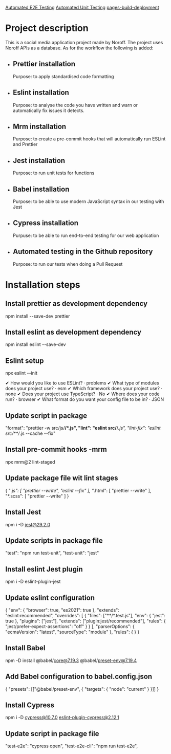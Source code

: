[Automated E2E Testing](https://github.com/AugustWahlberg/social-media-client/actions/workflows/e2e_test.yml)
[Automated Unit Testing](https://github.com/AugustWahlberg/social-media-client/actions/workflows/unit_test.yml)
[pages-build-deployment](https://github.com/AugustWahlberg/social-media-client/actions/workflows/pages.yml)
# Project description

This is a social media application project made by Noroff. The project uses Noroff APIs as a database. As for the workflow the following is added:

- ## Prettier installation

  Purpose: to apply standardised code formatting

- ## Eslint installation

  Purpose: to analyse the code you have written and warn or automatically fix issues it detects.

- ## Mrm installation

  Purpose: to create a pre-commit hooks that will automatically run ESLint and Prettier

- ## Jest installation

  Purpose: to run unit tests for functions

- ## Babel installation

  Purpose: to be able to use modern JavaScript syntax in our testing with Jest

- ## Cypress installation

  Purpuse: to be able to run end-to-end testing for our web application

- ## Automated testing in the Github repository
  Purpose: to run our tests when doing a Pull Request

# Installation steps

## Install prettier as development dependency

npm install --save-dev prettier

## Install eslint as development dependency

npm install eslint --save-dev

## Eslint setup

npx eslint --init

✔ How would you like to use ESLint? · problems
✔ What type of modules does your project use? · esm
✔ Which framework does your project use? · none
✔ Does your project use TypeScript? · No
✔ Where does your code run? · browser
✔ What format do you want your config file to be in? · JSON

## Update script in package

"format": "prettier -w src/js/**/\*.js",
"lint": "eslint src/**/_.js",
"lint-fix": "eslint src/\*\*/_.js --cache --fix"

## Install pre-commit hooks -mrm

npx mrm@2 lint-staged

## Update package file wit lint stages

{
"_.js": [
"prettier --write",
"eslint --fix"
],
"_.html": [
"prettier --write"
],
"\*.scss": [
"prettier --write"
]
}

## Install Jest

npm i -D jest@29.2.0

## Update scripts in package file

"test": "npm run test-unit",
"test-unit": "jest"

## Install eslint Jest plugin

npm i -D eslint-plugin-jest

## Update eslint configuration

{
"env": {
"browser": true,
"es2021": true
},
"extends": "eslint:recommended",
"overrides": [
{
"files": ["**/*.test.js"],
"env": { "jest": true },
"plugins": ["jest"],
"extends": ["plugin:jest/recommended"],
"rules": { "jest/prefer-expect-assertions": "off" }
}
],
"parserOptions": {
"ecmaVersion": "latest",
"sourceType": "module"
},
"rules": {
}
}

## Install Babel

npm -D install @babel/core@7.19.3 @babel/preset-env@7.19.4

## Add Babel configuration to babel.config.json

{
"presets": [["@babel/preset-env", { "targets": { "node": "current" } }]]
}

## Install Cypress

npm i -D cypress@10.7.0 eslint-plugin-cypress@2.12.1

## Update script in package file

"test-e2e": "cypress open",
"test-e2e-cli": "npm run test-e2e",
